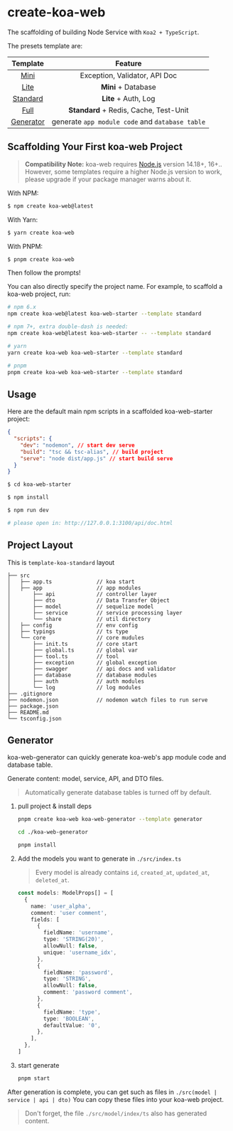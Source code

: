 # create-koa-web

The scaffolding of building Node Service with `Koa2 + TypeScript`.

The presets template are:

|                          Template                          |                     Feature                     |
| :--------------------------------------------------------: | :---------------------------------------------: |
|      [Mini](https://stackblitz.com/edit/koa-web-mini)      |          Exception, Validator, API Doc          |
|      [Lite](https://stackblitz.com/edit/koa-web-lite)      |               **Mini** + Database               |
|  [Standard](https://stackblitz.com/edit/koa-web-standard)  |              **Lite** + Auth, Log               |
|      [Full](https://stackblitz.com/edit/koa-web-full)      |     **Standard** + Redis, Cache, Test-Unit      |
| [Generator](https://stackblitz.com/edit/koa-web-generator) | generate `app module code` and `database table` |

## Scaffolding Your First koa-web Project

> **Compatibility Note:**
> koa-web requires [Node.js](https://nodejs.org/en/) version 14.18+, 16+.. However, some templates require a higher Node.js version to work, please upgrade if your package manager warns about it.

With NPM:

```bash
$ npm create koa-web@latest
```

With Yarn:

```bash
$ yarn create koa-web
```

With PNPM:

```bash
$ pnpm create koa-web
```

Then follow the prompts!

You can also directly specify the project name. For example, to scaffold a koa-web project, run:

```bash
# npm 6.x
npm create koa-web@latest koa-web-starter --template standard

# npm 7+, extra double-dash is needed:
npm create koa-web@latest koa-web-starter -- --template standard

# yarn
yarn create koa-web koa-web-starter --template standard

# pnpm
pnpm create koa-web koa-web-starter --template standard
```

## Usage

Here are the default main npm scripts in a scaffolded koa-web-starter project:

```json
{
  "scripts": {
    "dev": "nodemon", // start dev serve
    "build": "tsc && tsc-alias", // build project
    "serve": "node dist/app.js" // start build serve
  }
}
```

```bash
$ cd koa-web-starter

$ npm install

$ npm run dev

# please open in: http://127.0.0.1:3100/api/doc.html
```

## Project Layout

This is `template-koa-standard` layout

```
├── src
│   ├── app.ts              // koa start
│   ├── app                 // app modules
│       ├── api             // controller layer
│       ├── dto             // Data Transfer Object
│       ├── model           // sequelize model
│       ├── service         // service processing layer
│       └── share           // util directory
│   ├── config              // env config
│   ├── typings             // ts type
│   └── core                // core mudules
│       ├── init.ts         // core start
│       ├── global.ts       // global var
│       ├── tool.ts         // tool
│       ├── exception       // global exception
│       ├── swagger         // api docs and validator
│       ├── database        // database modules
│       ├── auth            // auth modules
│       └── log             // log modules
├── .gitignore
├── nodemon.json            // nodemon watch files to run serve
├── package.json
├── README.md
└── tsconfig.json
```

## Generator

koa-web-generator can quickly generate koa-web's app module code and database table.

Generate content: model, service, API, and DTO files.

> Automatically generate database tables is turned off by default.

1. pull project & install deps

   ```bash
   pnpm create koa-web koa-web-generator --template generator

   cd ./koa-web-generator

   pnpm install
   ```

2. Add the models you want to generate in `./src/index.ts`

   > Every model is already contains `id`, `created_at`, `updated_at`, `deleted_at`.

   ```ts
   const models: ModelProps[] = [
     {
       name: 'user_alpha',
       comment: 'user comment',
       fields: [
         {
           fieldName: 'username',
           type: 'STRING(20)',
           allowNull: false,
           unique: 'username_idx',
         },
         {
           fieldName: 'password',
           type: 'STRING',
           allowNull: false,
           comment: 'password comment',
         },
         {
           fieldName: 'type',
           type: 'BOOLEAN',
           defaultValue: '0',
         },
       ],
     },
   ]
   ```

3. start generate

   ```bash
   pnpm start
   ```

After generation is complete, you can get such as files in `./src(model | service | api | dto)`
You can copy these files into your koa-web project.

> Don't forget, the file `./src/model/index/ts` also has generated content.
